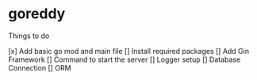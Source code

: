 # goreddy

Things to do

[x] Add basic go mod and main file
[] Install required packages
[] Add Gin Framework
[] Command to start the server
[] Logger setup
[] Database Connection
[] ORM

